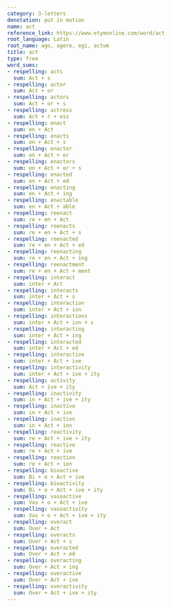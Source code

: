 ```yaml
---
category: 3-letters
denotation: put in motion
name: act
reference_link: https://www.etymonline.com/word/act
root_language: Latin
root_name: ago, agere, egi, actum
title: act
type: free
word_sums:
- respelling: acts
  sum: Act + s
- respelling: actor
  sum: Act + or
- respelling: actors
  sum: Act + or + s
- respelling: actress
  sum: Act + r + ess
- respelling: enact
  sum: en + Act
- respelling: enacts
  sum: en + Act + s
- respelling: enactor
  sum: en + Act + or
- respelling: enactors
  sum: en + Act + or + s
- respelling: enacted
  sum: en + Act + ed
- respelling: enacting
  sum: en + Act + ing
- respelling: enactable
  sum: en + Act + able
- respelling: reenact
  sum: re + en + Act
- respelling: reenacts
  sum: re + en + Act + s
- respelling: reenacted
  sum: re + en + Act + ed
- respelling: reenacting
  sum: re + en + Act + ing
- respelling: reenactment
  sum: re + en + Act + ment
- respelling: interact
  sum: inter + Act
- respelling: interacts
  sum: inter + Act + s
- respelling: interaction
  sum: inter + Act + ion
- respelling: interactions
  sum: inter + Act + ion + s
- respelling: interacting
  sum: inter + Act + ing
- respelling: interacted
  sum: inter + Act + ed
- respelling: interactive
  sum: inter + Act + ive
- respelling: interactivity
  sum: inter + Act + ive + ity
- respelling: activity
  sum: Act + ive + ity
- respelling: inactivity
  sum: in + Act + ive + ity
- respelling: inactive
  sum: in + Act + ive
- respelling: inaction
  sum: in + Act + ion
- respelling: reactivity
  sum: re + Act + ive + ity
- respelling: reactive
  sum: re + Act + ive
- respelling: reaction
  sum: re + Act + ion
- respelling: bioactive
  sum: Bi + o + Act + ive
- respelling: bioactivity
  sum: Bi + o + Act + ive + ity
- respelling: vasoactive
  sum: Vas + o + Act + ive
- respelling: vasoactivity
  sum: Vas + o + Act + ive + ity
- respelling: overact
  sum: Over + Act
- respelling: overacts
  sum: Over + Act + s
- respelling: overacted
  sum: Over + Act + ed
- respelling: overacting
  sum: Over + Act + ing
- respelling: overactive
  sum: Over + Act + ive
- respelling: overactivity
  sum: Over + Act + ive + ity
---
```

